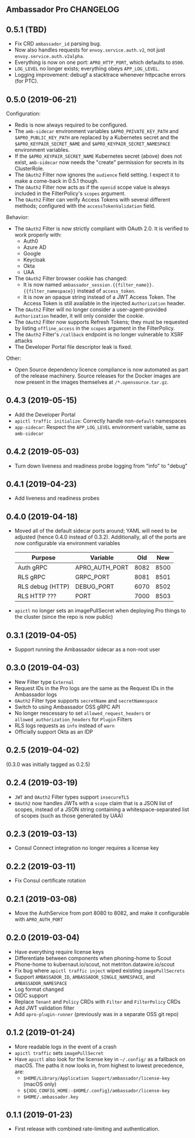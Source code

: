 ## Ambassador Pro CHANGELOG

## 0.5.1 (TBD)

 * Fix CRD `ambassador_id` parsing bug.
 * Now also handles requests for `envoy.service.auth.v2`, not just `envoy.service.auth.v2alpha`.
 * Everything is now on one port: `APRO_HTTP_PORT`, which defaults to `8500`.
 * `LOG_LEVEL` no longer exists; everything obeys `APP_LOG_LEVEL`.
 * Logging improvement: debugf a stacktrace whenever httpcache errors (for PTC).

## 0.5.0 (2019-06-21)

Configuration:

 * Redis is now always required to be configured.
 * The `amb-sidecar` environment variables `$APRO_PRIVATE_KEY_PATH` and `$APRO_PUBLIC_KEY_PATH` are replaced by a Kubernetes secret and the `$APRO_KEYPAIR_SECRET_NAME` and `$APRO_KEYPAIR_SECRET_NAMESPACE` environment variables.
 * If the `$APRO_KEYPAIR_SECRET_NAME` Kubernetes secret (above) does not exist, `amb-sidecar` now needs the "create" permission for secrets in its ClusterRole.
 * The `OAuth2` Filter now ignores the `audience` field setting.  I expect it to make a come-back in 0.5.1 though.
 * The `OAuth2` Filter now acts as if the `openid` scope value is always included in the FilterPolicy's `scopes` argument.
 * The `OAuth2` Filter can verify Access Tokens with several different methods; configured with the `accessTokenValidation` field.

Behavior:

 * The `OAuth2` Filter is now strictly compliant with OAuth 2.0.  It is verified to work properly with:
   - Auth0
   - Azure AD
   - Google
   - Keycloak
   - Okta
   - UAA
 * The `OAuth2` Filter browser cookie has changed:
   - It is now named `ambassador_session.{{filter_name}}.{{filter_namespace}}` instead of `access_token`.
   - It is now an opaque string instead of a JWT Access Token.  The Access Token is still available in the injected `Authorization` header.
 * The `OAuth2` Filter will no longer consider a user-agent-provided `Authorization` header, it will only consider the cookie.
 * The `OAuth2` Filter now supports Refresh Tokens; they must be requested by listing `offline_access` in the `scopes` argument in the FilterPolicy.
 * The `OAuth2` Filter's `/callback` endpoint is no longer vulnerable to XSRF attacks
 * The Developer Portal file descriptor leak is fixed.

Other:

 * Open Source dependency licence compliance is now automated as part of the release machinery.  Source releases for the Docker images are now present in the images themselves at `/*.opensource.tar.gz`.

## 0.4.3 (2019-05-15)

 * Add the Developer Portal
 * `apictl traffic initialize`: Correctly handle non-`default` namespaces
 * `app-sidecar`: Respect the `APP_LOG_LEVEL` environment variable, same as `amb-sidecar`

## 0.4.2 (2019-05-03)

 * Turn down liveness and readiness probe logging from "info" to "debug"

## 0.4.1 (2019-04-23)

 * Add liveness and readiness probes

## 0.4.0 (2019-04-18)

 * Moved all of the default sidecar ports around; YAML will need to be adjusted (hence 0.4.0 instead of 0.3.2).  Additionally, all of the ports are now configurable via environment variables

   | Purpose          | Variable       | Old  | New  |
   | -------          | --------       | ---  | ---  |
   | Auth gRPC        | APRO_AUTH_PORT | 8082 | 8500 |
   | RLS gRPC         | GRPC_PORT      | 8081 | 8501 |
   | RLS debug (HTTP) | DEBUG_PORT     | 6070 | 8502 |
   | RLS HTTP ???     | PORT           | 7000 | 8503 |

 * `apictl` no longer sets an imagePullSecret when deploying Pro things to the cluster (since the repo is now public)

## 0.3.1 (2019-04-05)

 * Support running the Ambassador sidecar as a non-root user

## 0.3.0 (2019-04-03)

 * New Filter type `External`
 * Request IDs in the Pro logs are the same as the Request IDs in the Ambassador logs
 * `OAuth2` Filter type supports `secretName` and `secretNamespace`
 * Switch to using Ambassador OSS gRPC API
 * No longer nescessary to set `allowed_request_headers` or `allowed_authorization_headers` for `Plugin` Filters
 * RLS logs requests as `info` instead of `warn`
 * Officially support Okta as an IDP

## 0.2.5 (2019-04-02)

(0.3.0 was initially tagged as 0.2.5)

## 0.2.4 (2019-03-19)

 * `JWT` and `OAuth2` Filter types support `insecureTLS`
 * `OAuth2` now handles JWTs with a `scope` claim that is a JSON list of scopes, instead of a JSON string containing a whitespace-separated list of scopes (such as those generated by UAA)

## 0.2.3 (2019-03-13)

 * Consul Connect integration no longer requires a license key

## 0.2.2 (2019-03-11)

 * Fix Consul certificate rotation

## 0.2.1 (2019-03-08)

 * Move the AuthService from port 8080 to 8082, and make it configurable with `APRO_AUTH_PORT`

## 0.2.0 (2019-03-04)

 * Have everything require license keys
 * Differentiate between components when phoning-home to Scout
 * Phone-home to kubernaut.io/scout, not metriton.datawire.io/scout
 * Fix bug where `apictl traffic inject` wiped existing `imagePullSecrets`
 * Support `AMBASSADOR_ID`, `AMBASSADOR_SINGLE_NAMESPACE`, and `AMBASSADOR_NAMESPACE`
 * Log format changed
 * OIDC support
 * Replace `Tenant` and `Policy` CRDs with `Filter` and `FilterPolicy` CRDs
 * Add JWT validation filter
 * Add `apro-plugin-runner` (previously was in a separate OSS git repo)

## 0.1.2 (2019-01-24)

 * More readable logs in the event of a crash
 * `apictl traffic` sets `imagePullSecret`
 * Have `apictl` also look for the license key in `~/.config/` as a fallback on macOS.  The paths it now looks in, from highest to lowest precedence, are:
    - `$HOME/Library/Application Support/ambassador/license-key` (macOS only)
    - `${XDG_CONFIG_HOME:-$HOME/.config}/ambassador/license-key`
    - `$HOME/.ambassador.key`

## 0.1.1 (2019-01-23)

 - First release with combined rate-limiting and authentication.
